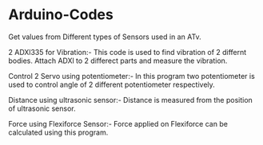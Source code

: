 # Arduino-Codes


Get values from Different types of Sensors used in an ATv.

2 ADXl335 for Vibration:- This code is used to find vibration of 2 differnt bodies. Attach ADXl to 2 differect parts and measure the vibration.

Control 2 Servo using potentiometer:- In this program two potentiometer is used to control angle of 2 different potentiometer respectively.

Distance using ultrasonic sensor:- Distance is measured from the position of ultrasonic sensor.

Force using Flexiforce Sensor:- Force applied on Flexiforce can be calculated using this program.
